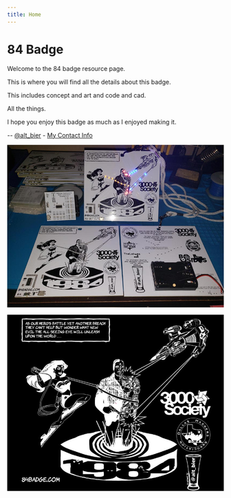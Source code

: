 ```yaml
---
title: Home
---
```


# 84 Badge

Welcome to the 84 badge resource page.

This is where you will find all the details about this badge.

This includes concept and art and code and cad.

All the things.

I hope you enjoy this badge as much as I enjoyed making it.

-- [@alt_bier](https://twitter.com/alt_bier)  - [My Contact Info](https://gowen.net/about)

![Badge](84badge_20200707_075951_800.jpg)

![FrontSilk](ArtFrontSilk_inverse.JPG)
